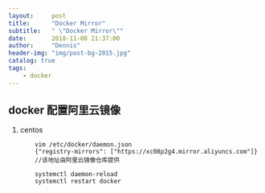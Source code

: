 ```yaml
---
layout:     post
title:      "Docker Mirror"
subtitle:   " \"Docker Mirror\""
date:       2018-11-08 21:37:00
author:     "Dennis"
header-img: "img/post-bg-2015.jpg"
catalog: true
tags:
    - docker
---
```


## docker 配置阿里云镜像

1. centos
    ```
        vim /etc/docker/daemon.json
        {"registry-mirrors": ["https://xc08p2g4.mirror.aliyuncs.com"]} 
        //该地址由阿里云镜像仓库提供

        systemctl daemon-reload
        systemctl restart docker
    ```